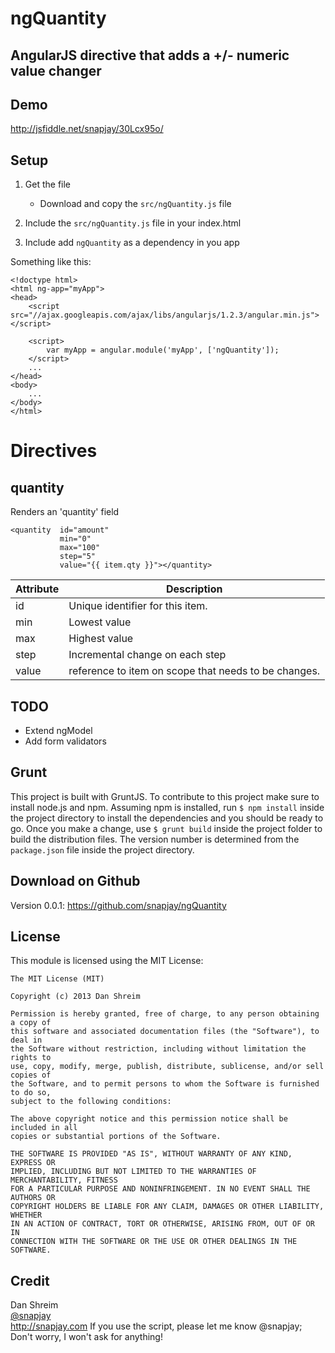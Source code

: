 ngQuantity
======

AngularJS directive that adds a  +/- numeric value changer
-----------------------------------------------------------------

Demo
-----
http://jsfiddle.net/snapjay/30Lcx95o/

Setup
-----
1. Get the file
    * Download and copy the  `src/ngQuantity.js` file

2. Include the  `src/ngQuantity.js` file in your index.html
3. Include add `ngQuantity` as  a dependency in you app

Something like this:
```
<!doctype html>
<html ng-app="myApp">
<head>
    <script src="//ajax.googleapis.com/ajax/libs/angularjs/1.2.3/angular.min.js"></script>

    <script>
        var myApp = angular.module('myApp', ['ngQuantity']);
    </script>
    ...
</head>
<body>
    ...
</body>
</html>
```


# Directives


## quantity

Renders an 'quantity' field

```
<quantity  id="amount"
           min="0"
           max="100"
           step="5"
           value="{{ item.qty }}"></quantity>
```


| Attribute  |  Description |
| ------------- | ------------- |
| id  | Unique identifier for this item.  |
| min | Lowest value  |
| max | Highest value|
| step | Incremental change on each step  |
| value | reference to item on scope that needs to be changes. |

## TODO

 * Extend ngModel
 * Add form validators



Grunt
------------
This project is built with GruntJS. To contribute to this project make sure to install node.js and npm.
Assuming npm is installed, run `$ npm install` inside the project directory to install the dependencies and you should
be ready to go.
Once you make a change, use `$ grunt build` inside the project folder to build the distribution files.
The version number is determined from the `package.json` file inside the project directory.


Download on Github
------------------
Version 0.0.1: https://github.com/snapjay/ngQuantity



License
-------

This module is licensed using the MIT License:

```
The MIT License (MIT)

Copyright (c) 2013 Dan Shreim

Permission is hereby granted, free of charge, to any person obtaining a copy of
this software and associated documentation files (the "Software"), to deal in
the Software without restriction, including without limitation the rights to
use, copy, modify, merge, publish, distribute, sublicense, and/or sell copies of
the Software, and to permit persons to whom the Software is furnished to do so,
subject to the following conditions:

The above copyright notice and this permission notice shall be included in all
copies or substantial portions of the Software.

THE SOFTWARE IS PROVIDED "AS IS", WITHOUT WARRANTY OF ANY KIND, EXPRESS OR
IMPLIED, INCLUDING BUT NOT LIMITED TO THE WARRANTIES OF MERCHANTABILITY, FITNESS
FOR A PARTICULAR PURPOSE AND NONINFRINGEMENT. IN NO EVENT SHALL THE AUTHORS OR
COPYRIGHT HOLDERS BE LIABLE FOR ANY CLAIM, DAMAGES OR OTHER LIABILITY, WHETHER
IN AN ACTION OF CONTRACT, TORT OR OTHERWISE, ARISING FROM, OUT OF OR IN
CONNECTION WITH THE SOFTWARE OR THE USE OR OTHER DEALINGS IN THE SOFTWARE.
```



Credit
------
Dan Shreim <br />
<a href="http://www.twitter.com/snapjay/">@snapjay</a> <br />
http://snapjay.com
If you use the script, please let me know @snapjay;  Don't worry, I won't ask for anything!
